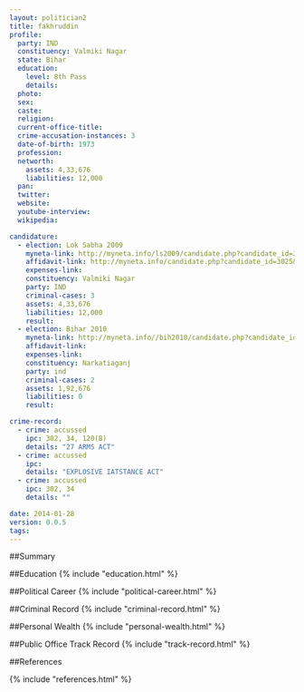 ```yaml
---
layout: politician2
title: fakhruddin
profile: 
  party: IND
  constituency: Valmiki Nagar
  state: Bihar
  education: 
    level: 8th Pass
    details: 
  photo: 
  sex: 
  caste: 
  religion: 
  current-office-title: 
  crime-accusation-instances: 3
  date-of-birth: 1973
  profession: 
  networth: 
    assets: 4,33,676
    liabilities: 12,000
  pan: 
  twitter: 
  website: 
  youtube-interview: 
  wikipedia: 

candidature: 
  - election: Lok Sabha 2009
    myneta-link: http://myneta.info/ls2009/candidate.php?candidate_id=3025
    affidavit-link: http://myneta.info/candidate.php?candidate_id=3025&scan=original
    expenses-link: 
    constituency: Valmiki Nagar 
    party: IND
    criminal-cases: 3
    assets: 4,33,676
    liabilities: 12,000
    result:  
  - election: Bihar 2010
    myneta-link: http://myneta.info//bih2010/candidate.php?candidate_id=2785
    affidavit-link: 
    expenses-link: 
    constituency: Narkatiaganj 
    party: ind
    criminal-cases: 2
    assets: 1,92,676
    liabilities: 0
    result:  

crime-record: 
  - crime: accussed
    ipc: 302, 34, 120(B)
    details: "27 ARMS ACT" 
  - crime: accussed
    ipc: 
    details: "EXPLOSIVE IATSTANCE ACT" 
  - crime: accussed
    ipc: 302, 34
    details: "" 

date: 2014-01-28
version: 0.0.5
tags: 
---
```

##Summary


##Education
{% include "education.html" %}


##Political Career
{% include "political-career.html" %}


##Criminal Record
{% include "criminal-record.html" %}


##Personal Wealth
{% include "personal-wealth.html" %}


##Public Office Track Record
{% include "track-record.html" %}


##References


{% include "references.html" %}